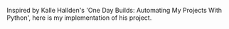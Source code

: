 Inspired by Kalle Hallden's 'One Day Builds: Automating My Projects With Python', here is my implementation of his project.